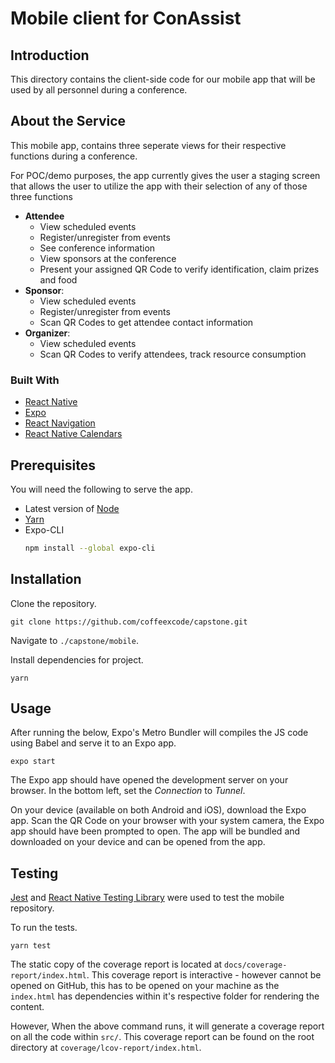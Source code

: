 # Mobile client for ConAssist

## Introduction
This directory contains the client-side code for our mobile app that will be used by all personnel  during a conference.

## About the Service

This mobile app, contains three seperate views for their respective functions during a conference. 

For POC/demo purposes, the app currently gives the user a staging screen that allows the user to utilize the app with their selection of any of those three functions
 - **Attendee**
    - View scheduled events
    - Register/unregister from events
    - See conference information
    - View sponsors at the conference
    - Present your assigned QR Code to verify identification, claim prizes and food
 - **Sponsor**:
    - View scheduled events
    - Register/unregister from events
    - Scan QR Codes to get attendee contact information
 - **Organizer**:
    - View scheduled events
    - Scan QR Codes to verify attendees, track resource consumption

### Built With

- [React Native](https://reactnative.dev/)
- [Expo](https://expo.io/)
- [React Navigation](https://reactnavigation.org/)
- [React Native Calendars](https://github.com/wix/react-native-calendars)

## Prerequisites

You will need the following to serve the app.
- Latest version of [Node](https://nodejs.org/en/)
- [Yarn](https://classic.yarnpkg.com/en/docs/install#windows-stable)
- Expo-CLI
  ```bash
  npm install --global expo-cli
  ```

## Installation

Clone the repository.
```
git clone https://github.com/coffeexcode/capstone.git
```
Navigate to `./capstone/mobile`.

Install dependencies for project.
```
yarn
```

## Usage
After running the below, Expo's Metro Bundler will compiles the JS code using Babel and serve it to an Expo app.
```
expo start
```

The Expo app should have opened the development server on your browser. In the bottom left, set the *Connection* to *Tunnel*.

On your device (available on both Android and iOS), download the Expo app. Scan the QR Code on your browser with your system camera, the Expo app should have been prompted to open. The app will be bundled and downloaded on your device and can be opened from the app.

## Testing

[Jest](https://jestjs.io/) and [React Native Testing Library](https://github.com/callstack/react-native-testing-library) were used to test the mobile repository.


To run the tests.
```
yarn test
```

The static copy of the coverage report is located at `docs/coverage-report/index.html`. This coverage report is interactive - however cannot be opened on GitHub, this has to be opened on your machine as the `index.html` has dependencies within it's respective folder for rendering the content.

However, When the above command runs, it will generate a coverage report on all the code within `src/`. This coverage report can be found on the root directory at `coverage/lcov-report/index.html`.